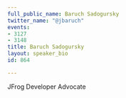 ```yaml
---
full_public_name: Baruch Sadogursky
twitter_name: "@jbaruch"
events:
- 3127
- 3148
title: Baruch Sadogursky
layout: speaker_bio
id: 864

---
```

JFrog Developer Advocate